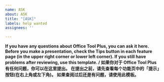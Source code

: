 ```yaml
---
name: ASK
about: ASK
title: "[ASK]"
labels: help wanted
assignees: ''

---
```


**If you have any questions about Office Tool Plus, you can ask it here. Before you make a presentation, check the Tips button in each feature page (in the upper right corner or lower left corner). If you still have problems after reviewing, use this template. / 如果你对于 Office Tool Plus 有任何问题，你可以在这里提出。 在提出之前，请先查看每个功能页中的「提示」按钮(在右上角或左下角)。 如果查阅过后还是有问题，请使用此模板。**
